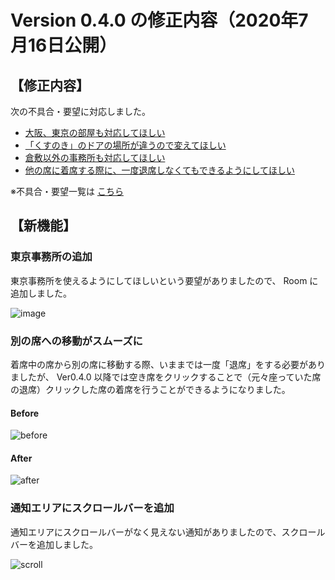 # Version 0.4.0 の修正内容（2020年7月16日公開）

## 【修正内容】

次の不具合・要望に対応しました。

- [大阪、東京の部屋も対応してほしい](https://github.com/a-kodama/WFP_beta_test/blob/master/Beta-15-4.md)
- [「くすのき」のドアの場所が違うので変えてほしい](https://github.com/a-kodama/WFP_beta_test/blob/master/Beta-23.md)
- [倉敷以外の事務所も対応してほしい](https://github.com/a-kodama/WFP_beta_test/blob/master/Beta-28.md)
- [他の席に着席する際に、一度退席しなくてもできるようにしてほしい](https://github.com/a-kodama/WFP_beta_test/blob/master/Beta-25_2.md)



※不具合・要望一覧は [こちら](https://github.com/a-kodama/WFP_beta_test/blob/master/README.md)

## 【新機能】

### 東京事務所の追加

東京事務所を使えるようにしてほしいという要望がありましたので、 Room に追加しました。

![image](https://user-images.githubusercontent.com/19407009/87615042-a8b38280-c74c-11ea-9795-bfd2539aac9b.png)



### 別の席への移動がスムーズに

着席中の席から別の席に移動する際、いままでは一度「退席」をする必要がありましたが、 Ver0.4.0 以降では空き席をクリックすることで（元々座っていた席の退席）クリックした席の着席を行うことができるようになりました。



#### Before

![before](https://user-images.githubusercontent.com/19407009/87617328-3cd41880-c752-11ea-8d34-560ff5b3842a.gif)

#### After

![after](https://user-images.githubusercontent.com/19407009/87617350-452c5380-c752-11ea-9be1-7d3aaf404210.gif)



### 通知エリアにスクロールバーを追加

通知エリアにスクロールバーがなく見えない通知がありましたので、スクロールバーを追加しました。

![scroll](https://user-images.githubusercontent.com/19407009/87617521-9fc5af80-c752-11ea-87bc-546849c9f844.gif)
